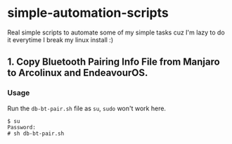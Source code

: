# simple-automation-scripts
Real simple scripts to automate some of my simple tasks cuz I'm lazy to do it everytime I break my linux install :)

## 1. Copy Bluetooth Pairing Info File from Manjaro to Arcolinux and EndeavourOS.

### Usage

Run the `db-bt-pair.sh` file as `su`, `sudo` won't work here.
```
$ su
Password:
# sh db-bt-pair.sh
```
